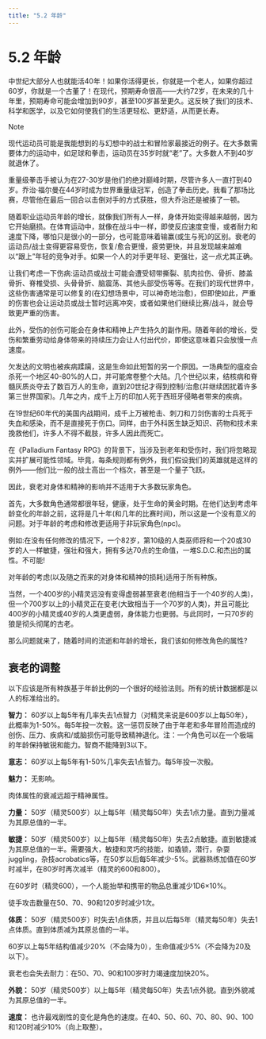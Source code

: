 ```yaml
---
title: "5.2 年龄"
---
```

# 5.2 年龄

中世纪大部分人也就能活40年！如果你活得更长，你就是一个老人，如果你超过60岁，你就是一个古董了！在现代，预期寿命很高——大约72岁，在未来的几十年里，预期寿命可能会增加到90岁，甚至100岁甚至更久。这反映了我们的技术、科学和医学，以及它如何使我们的生活更轻松、更舒适，从而更长寿。

> [!NOTE]
> 现代运动员可能是我能想到的与幻想中的战士和冒险家最接近的例子。在大多数需要体力的运动中，如足球和拳击，运动员在35岁时就“老”了。大多数人不到40岁就退休了。
>
> 重量级拳击手被认为在27-30岁是他们的绝对巅峰时期，尽管许多人一直打到40岁。乔治·福尔曼在44岁时成为世界重量级冠军，创造了拳击历史。我看了那场比赛，尽管他在最后一回合以击倒对手的方式获胜，但大乔治还是被揍了一顿。
>
> 随着职业运动员年龄的增长，就像我们所有人一样，身体开始变得越来越弱，因为它开始磨损。在体育运动中，就像在战斗中一样，即使反应速度变慢，或者耐力和速度下降，哪怕只是很小的一部分，也可能意味着输赢(或生与死)的区别。衰老的运动员/战士变得更容易受伤，恢复/愈合更慢，疲劳更快，并且发现越来越难以“跟上”年轻的竞争对手。如果一个人的对手更年轻、更强壮，这一点尤其正确。
>
> 让我们考虑一下伤病:运动员或战士可能会遭受韧带撕裂、肌肉拉伤、骨折、膝盖骨折、脊椎受损、头骨骨折、脑震荡、其他头部受伤等等。在我们的现代世界中，这些伤害通常是可以修复的(在幻想场景中，可以神奇地治愈)，但即使如此，严重的伤害也会让运动员或战士暂时远离冲突，或者如果他们继续比赛/战斗，就会导致更严重的伤害。
>
> 此外，受伤的创伤可能会在身体和精神上产生持久的副作用。随着年龄的增长，受伤和繁重劳动给身体带来的持续压力会让人付出代价，即使这意味着只会放慢一点速度。
>
> 欠发达的文明也被疾病蹂躏，这是生命如此短暂的另一个原因。一场典型的瘟疫会杀死一个地区40-80%的人口，并可能席卷整个大陆。几个世纪以来，结核病和脊髓灰质炎夺去了数百万人的生命，直到20世纪才得到控制/治愈(并继续困扰着许多第三世界国家)。几年之内，成千上万的印加人死于西班牙侵略者带来的疾病。
>
> 在19世纪60年代的美国内战期间，成千上万被枪击、刺刀和刀剑伤害的士兵死于失血和感染，而不是直接死于伤口。同样，由于外科医生缺乏知识、药物和技术来挽救他们，许多人不得不截肢，许多人因此而死亡。


在《Palladium Fantasy RPG》的背景下，当涉及到老年和受伤时，我们将忽略现实并扩展可能性领域。毕竟，每条规则都有例外，我们假设我们的英雄就是这样的例外——他们比一般的战士高出一个档次，甚至是一个量子飞跃。

因此，衰老对身体和精神的影响并不适用于大多数玩家角色。

首先，大多数角色通常都很年轻，健康，处于生命的黄金时期。在他们达到考虑年龄变化的年龄之前，这将是几十年(和几年的比赛时间)，所以这是一个没有意义的问题。对于年龄的考虑和修改更适用于非玩家角色(npc)。

例如:在没有任何修改的情况下，一个82岁，第10级的人类巫师将和一个20或30岁的人一样敏捷，强壮和强大，拥有多达70点的生命值，一堆S.D.C.和杰出的属性。不可能!

对年龄的考虑(以及随之而来的对身体和精神的损耗)适用于所有种族。

当然，一个400岁的小精灵远没有变得虚弱甚至衰老(他相当于一个40岁的人类)，但一个700岁以上的小精灵正在变老(大致相当于一个70岁的人类)，并且可能比400岁的小精灵或40岁的人类更虚弱，身体能力也更弱。与此同时，一只70岁的狼是彻头彻尾的古老。

那么问题就来了，随着时间的流逝和年龄的增长，我们该如何修改角色的属性?

## 衰老的调整

以下应该是所有种族基于年龄比例的一个很好的经验法则。所有的统计数据都是以人的标准给出的。

**智力：** 60岁以上每5年有几率失去1点智力（对精灵来说是600岁以上每50年），此概率为1-50%。每5年投一次骰。这一惩罚反映了由于年老和多年冒险而造成的创伤、压力、疾病和/或脑损伤可能导致精神退化。注：一个角色可以在一个极端的年龄保持敏锐和能力。智商不能降到3以下。

**意志：** 60岁以上每5年有1-50%几率失去1点智力。每5年投一次骰。

**魅力：** 无影响。

肉体属性的衰减远超于精神属性。

**力量：** 50岁（精灵500岁）以上每5年（精灵每50年）失去1点力量。直到力量减为其原总值的一半。

**敏捷：** 50岁（精灵500岁）以上每5年（精灵每50年）失去2点敏捷。直到敏捷减为其原总值的一半。需要强大，敏捷和灵巧的技能，如撬锁，潜行，杂耍juggling，杂技acrobatics等，在50岁以后每5年减少-5%。武器熟练加值在60岁时减半，在80岁时再次减半（精灵的600和800）。

在60岁时（精灵600），一个人能抬举和携带的物品总重减少1D6×10%。

徒手攻击数量在50、70、90和120岁时减少1次。

**体质：** 50岁（精灵500岁）时失去1点体质，并且以后每5年（精灵每50年）失去1点体质。直到体质减为其原总值的一半。

60岁以上每5年结构值减少20%（不会降为0），生命值减少5%（不会降为20及以下）。

衰老也会失去耐力：在50、70、90和100岁时力竭速度加快20%。

**外貌：** 50岁（精灵500岁）以上每5年（精灵每50年）失去1点外貌。直到外貌减为其原总值的一半。

**速度：** 也许最戏剧性的变化是角色的速度。在40、50、60、70、80、90、100和120时减少10%（向上取整）。
